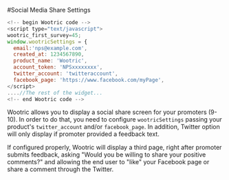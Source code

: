#Social Media Share Settings

```javascript
<!--­­ begin Wootric code ­­-->
<script type="text/javascript">
wootric_first_survey=45;
window.wootricSettings = {
  email:'nps@example.com',
  created_at: 1234567890,
  product_name: 'Wootric',
  account_token: 'NPS­xxxxxxxx',
  twitter_account: 'twitteraccount',
  facebook_page: 'https://www.facebook.com/myPage',
</script>
....//The rest of the widget...
<!--­­ end Wootric code --­­>
```

Wootric allows you to display a social share screen for your promoters (9-10).
In order to do that, you need to configure ```wootricSettings``` passing your product's ```twitter_account``` and/or ```facebook_page```. In addition, Twitter option will only display if promoter provided a feedback text.

If configured properly, Wootric will display a third page, right after promoter submits feedback, asking "Would you be willing to share your positive comments?" and allowing the end user to "like" your Facebook page or share a comment through the Twitter.
